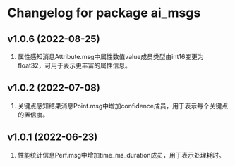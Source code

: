 # Changelog for package ai_msgs

v1.0.6 (2022-08-25)
------------------
1. 属性感知消息Attribute.msg中属性数值value成员类型由int16变更为float32，可用于表示更丰富的属性信息。

v1.0.2 (2022-07-08)
------------------
1. 关键点感知结果消息Point.msg中增加confidence成员，用于表示每个关键点的置信度。

v1.0.1 (2022-06-23)
------------------
1. 性能统计信息Perf.msg中增加time_ms_duration成员，用于表示处理耗时。
